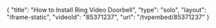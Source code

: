 {
    "title": "How to Install Ring Video Doorbell",
    "type": "solo",
    "layout": "iframe-static",
    "videoId": "85371237",
    "url": "\/tvpembed\/85371237"
}